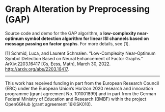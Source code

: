 # Graph Alteration by Preprocessing (GAP)
Source code and demo for the GAP algorithm, a **low-complexity near-optimum symbol detection algorithm for linear ISI channels based on message passing on factor graphs**.
For more details, see [1].

[1] Schmid, Luca, and Laurent Schmalen. “Low-Complexity Near-Optimum Symbol Detection Based on Neural Enhancement of Factor Graphs.” ArXiv:2203.16417 [Cs, Eess, Math], March 30, 2022. http://arxiv.org/abs/2203.16417.

---

This work has received funding in part from the European Research Council (ERC) under the European Union’s Horizon 2020 research and innovation programme (grant agreement No. 101001899) and in part from the German Federal Ministry of Education and Research (BMBF) within the project Open6GHub (grant agreement 16KISK010).
